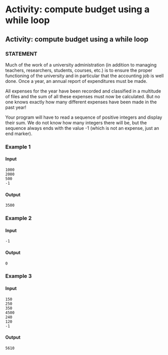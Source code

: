 # Activity: compute budget using a while loop

## Activity: compute budget using a while loop
### STATEMENT
Much of the work of a university administration (in addition to managing teachers, researchers, students, courses, etc.) is to ensure the proper functioning of the university and in particular that the accounting job is well done. Once a year, an annual report of expenditures must be made.

All expenses for the year have been recorded and classified in a multitude of files and the sum of all these expenses must now be calculated. But no one knows exactly how many different expenses have been made in the past year!

Your program will have to read a sequence of positive integers and display their sum. We do not know how many integers there will be, but the sequence always ends with the value -1 (which is not an expense, just an end marker).
### Example 1
#### Input
    1000
    2000
    500
    -1
#### Output
    3500
    
### Example 2
#### Input
    -1
#### Output
    0
    
### Example 3
#### Input
    150
    250
    350
    4500
    240
    120
    -1
#### Output
    5610
